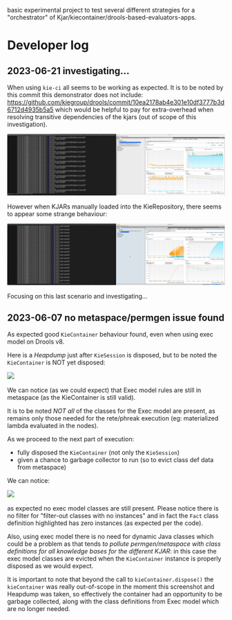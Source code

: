 basic experimental project to test several different strategies for a "orchestrator" of Kjar/kiecontainer/drools-based-evaluators-apps.

# Developer log

## 2023-06-21 investigating...

When using `kie-ci` all seems to be working as expected.
It is to be noted by this commit this demonstrator does not include: https://github.com/kiegroup/drools/commit/10ea2178ab4e301e10df3777b3d6712d4935b5a5 which would be helpful to pay for extra-overhead when resolving transitive dependencies of the kjars (out of scope of this investigation).

![](./images/Screenshot%202023-06-21%20at%2008.54.24.png)

However when KJARs manually loaded into the KieRepository, there seems to appear some strange behaviour:

![](./images/Screenshot%202023-06-21%20at%2009.49.13.png)

Focusing on this last scenario and investigating...

## 2023-06-07 no metaspace/permgen issue found

As expected good `KieContainer` behaviour found, even when using exec model on Drools v8.

Here is a _Heapdump_ just after `KieSession` is disposed, but to be noted the `KieContainer` is NOT yet disposed:

![](/images/Screenshot%202023-06-07%20at%2011.38.45.png)

We can notice (as we could expect) that Exec model rules are still in metaspace (as the KieContainer is still valid).

It is to be noted _NOT all_ of the classes for the Exec model are present, as remains only those needed for the rete/phreak execution (eg: materialized lambda evaluated in the nodes).

As we proceed to the next part of execution:
- fully disposed the `KieContainer` (not only the `KieSession`)
- given a chance to garbage collector to run (so to evict class def data from metaspace)

We can notice:

![](/images/Screenshot%202023-06-07%20at%2011.39.19.png)

as expected no exec model classes are still present. Please notice there is no filter for "filter-out classes with no instances" and in fact the `Fact` class definition highlighted has zero instances (as expected per the code).

Also, using exec model there is no need for dynamic Java classes which could be a problem as that tends _to pollute permgen/metaspace with class definitions for all knowledge bases for the different KJAR_: in this case the exec model classes are evicted when the `KieContainer` instance is properly disposed as we would expect.

It is important to note that beyond the call to `kieContainer.dispose()` the `kieContainer` was really out-of-scope in the moment this screenshot and Heapdump was taken, so effectively the container had an opportunity to be garbage collected, along with the class definitions from Exec model which are no longer needed.
